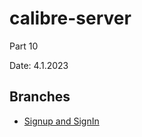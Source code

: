 # calibre-server
Part 10

Date: 4.1.2023

## Branches



- [Signup and SignIn](https://github.com/aiotrope/calibre-server/tree/10.1)
